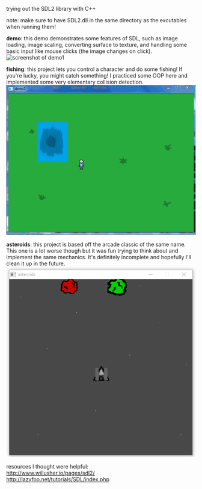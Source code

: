 trying out the SDL2 library with C++     
    
note: make sure to have SDL2.dll in the same directory as the excutables when running them!    
    
**demo**: this demo demonstrates some features of SDL, such as image loading, image scaling, converting surface to texture, and handling some basic input like mouse clicks (the image changes on click).    
![screenshot of demo1](screenshots/sdl_demo1.gif "demo 1")    
    
**fishing**: this project lets you control a character and do some fishing! If you're lucky, you might catch something! I practiced some OOP here and implemented some very elementary collision detection.    
![screenshot of demo2](screenshots/fishing.gif "fishing game")     
    
**asteroids**: this project is based off the arcade classic of the same name. This one is a lot worse though but it was fun trying to think about and implement the same mechanics. It's definitely incomplete and hopefully I'll clean it up in the future.    
![screenshot of demo2](screenshots/asteroids.gif "asteroids")     
    
resources I thought were helpful:    
http://www.willusher.io/pages/sdl2/    
http://lazyfoo.net/tutorials/SDL/index.php